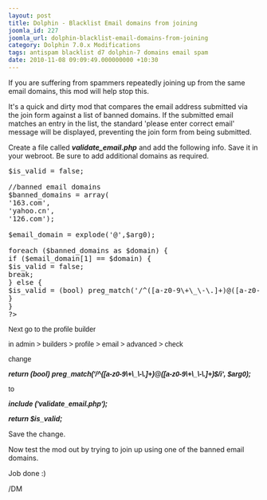 ```yaml
---
layout: post
title: Dolphin - Blacklist Email domains from joining
joomla_id: 227
joomla_url: dolphin-blacklist-email-domains-from-joining
category: Dolphin 7.0.x Modifications
tags: antispam blacklist d7 dolphin-7 domains email spam
date: 2010-11-08 09:09:49.000000000 +10:30
---
```

<p>If you are suffering from spammers repeatedly joining up from the same email domains, this mod will help stop this.</p>
<p>It's a quick and dirty mod that compares the email address submitted via the join form against a list of banned domains. If the submitted email matches an entry in the list, the standard 'please enter correct email' message will be displayed, preventing the join form from being submitted.</p>
<p>Create a file called <em><strong>validate_email.php</strong></em> and add the following info. Save it in your webroot. Be sure to add additional domains as required.</p>
<pre><!--?php <br ?-->$is_valid = false;<br>&nbsp;<br>//banned email domains<br>$banned_domains = array(<br>'163.com',<br>'yahoo.cn',<br>'126.com');<br><br>$email_domain = explode('@',$arg0);<br><br>foreach ($banned_domains as $domain) {<br>if ($email_domain[1] == $domain) {<br>$is_valid = false;<br>break;<br>} else {<br>$is_valid = (bool) preg_match('/^([a-z0-9\+\_\-\.]+)@([a-z0-9\+\_\-\.]+)$/i', $arg0);<br>}<br>}<br>?&gt;</pre>
<p><span style="font-family: Verdana, Arial, Helvetica, sans-serif;"><span style="line-height: normal; white-space: normal;">Next go to the profile builder</span></span></p>
<p><span style="font-family: Verdana, Arial, Helvetica, sans-serif;"><span style="line-height: normal; white-space: normal;">in admin &gt; builders &gt; profile &gt; email &gt; advanced &gt; check</span></span></p>
<p><span style="font-family: Verdana, Arial, Helvetica, sans-serif;"><span style="line-height: normal; white-space: normal;">change</span></span></p>
<p><span style="font-family: Verdana, Arial, Helvetica, sans-serif;"><span style="line-height: normal; white-space: normal;"><strong><em>return (bool) preg_match('/^([a-z0-9\+\_\-\.]+)@([a-z0-9\+\_\-\.]+)$/i', $arg0);</em></strong></span></span></p>
<p><span style="font-family: Verdana, Arial, Helvetica, sans-serif;"><span style="line-height: normal; white-space: normal;">to</span></span></p>
<p><span style="font-family: Verdana, Arial, Helvetica, sans-serif;"><span style="line-height: normal; white-space: normal;"><em><strong>include ('validate_email.php');</strong></em></span></span></p>
<p><span style="font-family: Verdana, Arial, Helvetica, sans-serif;"><span style="line-height: normal; white-space: normal;"><em><strong>return $is_valid;</strong></em></span></span></p>
<p>Save the change.</p>
<p>Now test the mod out by trying to join up using one of the banned email domains.</p>
<p>Job done :)</p>
<p>/DM</p>
